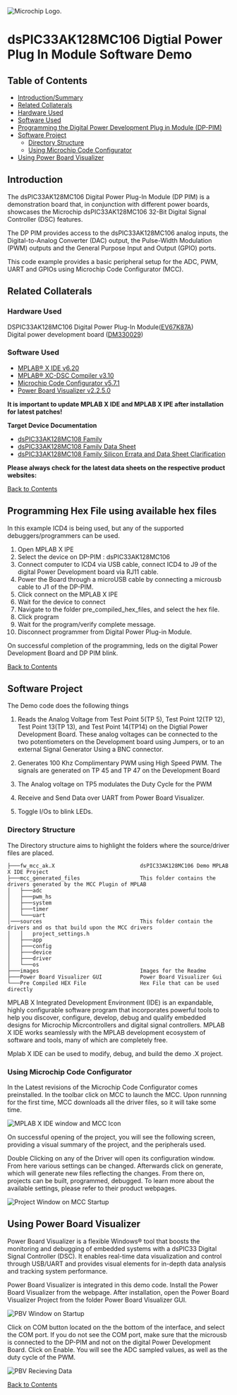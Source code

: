 <picture>
    <source media="(prefers-color-scheme: dark)" srcset="images/microchip_logo_white_red.png">
	<source media="(prefers-color-scheme: light)" srcset="images/microchip_logo_black_red.png">
    <img alt="Microchip Logo." src="images/microchip_logo_black_red.png">
</picture> 

# dsPIC33AK128MC106 Digtial Power Plug In Module Software Demo

## Table of Contents
  - [Introduction/Summary](#introduction)  
  - [Related Collaterals](#related-collaterals)  
  - [Hardware Used](#hardware-used)  
  - [Software Used](#software-used)  
  - [Programming the Digital Power Development Plug in Module (DP-PIM)](#programming-hex-file-using-available-hex-files)  
  - [Software Project](#software-project)  
    - [Directory Structure](#directory-structure)  
    - [Using Microchip Code Configurator](#using-microchip-code-configurator)  
  - [Using Power Board Visualizer](#using-power-board-visualizer)  


## Introduction

The dsPIC33AK128MC106 Digital Power Plug-In Module (DP PIM) is a demonstration board that, in conjunction with different power boards, showcases the Microchip dsPIC33AK128MC106 32-Bit Digital Signal Controller (DSC) features.

The DP PIM provides access to the dsPIC33AK128MC106 analog inputs, the Digital-to-Analog Converter (DAC) output, the Pulse-Width Modulation (PWM) outputs and the General Purpose Input and Output (GPIO) ports.

This code example provides a basic peripheral setup for the ADC, PWM, UART and GPIOs using Microchip Code Configurator (MCC). 

## Related Collaterals

### Hardware Used

DSPIC33AK128MC106 Digital Power Plug-In Module([EV67K87A](https://www.microchip.com/en-us/product/dspic33ak128mc102))   
Digital power development board ([DM330029](https://www.microchip.com/en-us/development-tool/dm330029))

### Software Used 

- [MPLAB&reg; X IDE v6.20](https://www.microchip.com/en-us/tools-resources/develop/mplab-x-ide)
- [MPLAB&reg; XC-DSC Compiler v3.10](https://www.microchip.com/en-us/tools-resources/develop/mplab-xc-compilers/xc-dsc)
- [Microchip Code Configurator v5.7.1](https://www.microchip.com/en-us/tools-resources/configure/mplab-code-configurator)
- [Power Board Visualizer v2.2.5.0](https://www.microchip.com/en-us/software-library/power_board_visualizer)

**It is important to update MPLAB X IDE and MPLAB X IPE after installation for latest patches!**

**Target Device Documentation**

- [dsPIC33AK128MC108 Family](https://ww1.microchip.com/downloads/aemDocuments/documents/MCU16/ProductDocuments/ProductBrief/dsPIC33AK128MC106-Family-Product-Brief-DS70005423.pdf)
- [dsPIC33AK128MC108 Family Data Sheet](https://ww1.microchip.com/downloads/aemDocuments/documents/MCU16/ProductDocuments/DataSheets/dsPIC33AK128MC106-Family-Data-Sheet-DS70005539.pdf)
- [dsPIC33AK128MC108 Family Silicon Errata and Data Sheet Clarification](https://ww1.microchip.com/downloads/aemDocuments/documents/MCU16/ProductDocuments/Errata/dsPIC33AK128MC106-Family-Silicon-Errata-and-Data-Sheet-Clarification-DS80001139.pdf)


**Please always check for the latest data sheets on the respective product websites:**

[Back to Contents](#table-of-contents)

## Programming Hex File using available hex files

In this example ICD4 is being used, but any of the supported debuggers/programmers can be used.

1. Open MPLAB X IPE
2. Select the device on DP-PIM : dsPIC33AK128MC106
3. Connect computer to ICD4 via USB cable, connect ICD4 to J9 of the digital Power Development board via RJ11 cable.
4. Power the Board through a microUSB cable by connecting a microusb cable to J1 of the DP-PIM. 
5. Click connect on the MPLAB X IPE
6. Wait for the device to connect
7. Navigate to the folder pre_compiled_hex_files, and select the hex file.
8. Click program
9. Wait for the program/verify complete message. 
10. Disconnect programmer from Digital Power Plug-in Module.    

On successful completion of the programming, leds on the digital Power Development Board and DP PIM blink.

[Back to Contents](#table-of-contents)

## Software Project

The Demo code does the following things

1. Reads the Analog Voltage from Test Point 5(TP 5), Test Point 12(TP 12), Test Point 13(TP 13), and Test Point 14(TP14) on the Digtial Power Development Board. These analog voltages can be connected to the two potentiometers on the Development board using Jumpers, or to an external Signal Generator Using a BNC connector. 

2. Generates 100 Khz Complimentary PWM using High Speed PWM. The signals are generated on TP 45 and TP 47 on the Development Board 

3. The Analog voltage on TP5 modulates the Duty Cycle for the PWM

4. Receive and Send Data over UART from Power Board Visualizer. 

5. Toggle I/Os to blink LEDs.

### Directory Structure

The Directory structure aims to highlight the folders where the source/driver files are placed.
```
├───fw_mcc_ak.X                           dsPIC33AK128MC106 Demo MPLAB X IDE Project
├───mcc_generated_files                   This folder contains the drivers generated by the MCC Plugin of MPLAB
│   ├───adc                             
│   ├───pwm_hs
│   ├───system
│   ├───timer
│   └───uart
│───sources                               This folder contain the drivers and os that build upon the MCC drivers  
│   │   project_settings.h
│   ├───app
│   ├───config
│   ├───device
│   ├───driver
│   └───os
├───images                                Images for the Readme
├───Power Board Visualizer GUI            Power Board Visualizer Gui 
└───Pre Compiled HEX File                 Hex File that can be used directly
```

MPLAB X Integrated Development Environment (IDE) is an expandable, highly configurable software program that incorporates powerful tools to help you discover, configure, develop, debug and qualify embedded designs for Microchip Micrcontrollers and digital signal controllers. MPLAB X IDE works seamlessly with the MPLAB development ecosystem of software and tools, many of which are completely free. 

Mplab X IDE can be used to modify, debug, and build the demo .X project. 

### Using Microchip Code Configurator 

In the Latest revisions of the Microchip Code Configurator comes preinstalled. In the toolbar click on MCC to launch the MCC. 
Upon runnning for the first time, MCC downloads all the driver files, so it will take some time.

![MPLAB X IDE window and MCC Icon](images/x-ide.png "MPLAB X IDE window and MCC Icon")

On successful opening of the project, you will see the following screen, providing a visual summary of the project, and the peripherals used.

Double Clicking on any of the Driver will open its configuration window. From here various settings can be changed. Afterwards click on generate, which will generate new files reflecting the changes. From there on, projects can be built, programmed, debugged. To learn more about the available settings, please refer to their product webpages. 

![Project Window on MCC Startup](images/mcc.png "Project Window on MCC Startup")

## Using Power Board Visualizer

Power Board Visualizer is a flexible Windows® tool that boosts the monitoring and debugging of embedded systems with a dsPIC33 Digital Signal Controller (DSC). It enables real-time data visualization and control through USB/UART and provides visual elements for in-depth data analysis and tracking system performance. 

Power Board Visualizer is integrated in this demo code. Install the Power Board Visualizer from the webpage. After installation, open the Power Board Visualizer Project from the folder Power Board Visualizer GUI. 

![PBV Window on Startup](images/pbv-startup.png "PBV Window on Startup")

Click on COM button located on the the bottom of the interface, and select the COM port. If you do not see the COM port, make sure that the microusb is connected to the DP-PIM and not on the digital Power Development Board. Click on Enable. You will see the ADC sampled values, as well as the duty cycle of the PWM.

![PBV Recieving Data](images/pbv-running.png "PBV Recieving Data")

[Back to Contents](#table-of-contents)